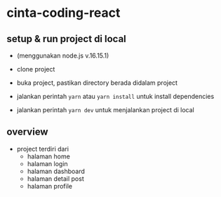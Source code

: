 # cinta-coding-react

## setup & run project di local

- (menggunakan node.js v.16.15.1)

* clone project

* buka project, pastikan directory berada didalam project

* jalankan perintah `yarn` atau `yarn install` untuk install dependencies

* jalankan perintah `yarn dev` untuk menjalankan project di local

## overview

- project terdiri dari
  - halaman home
  - halaman login
  - halaman dashboard
  - halaman detail post
  - halaman profile
